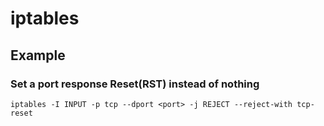# iptables

## Example

### Set a port response Reset(RST) instead of nothing
`iptables -I INPUT -p tcp --dport <port> -j REJECT --reject-with tcp-reset`
